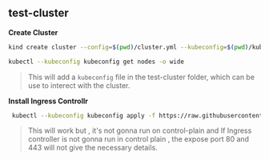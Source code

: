 ## test-cluster

**Create Cluster**

```sh
kind create cluster --config=$(pwd)/cluster.yml --kubeconfig=$(pwd)/kubeconfig

kubectl --kubeconfig kubeconfig get nodes -o wide
```
> This will add a `kubeconfig` file in the test-cluster folder, which can be use to interect with the cluster.

**Install Ingress Controllr**

```sh
 kubectl --kubeconfig kubeconfig apply -f https://raw.githubusercontent.com/kubernetes/ingress-nginx/controller-v1.12.0-beta.0/deploy/static/provider/baremetal/deploy.yaml

```
> This will work but , it's not gonna run on control-plain and If Ingress controller is not gonna run in control plain , the expose port 80 and 443 will not give the necessary details.

```sh

```
